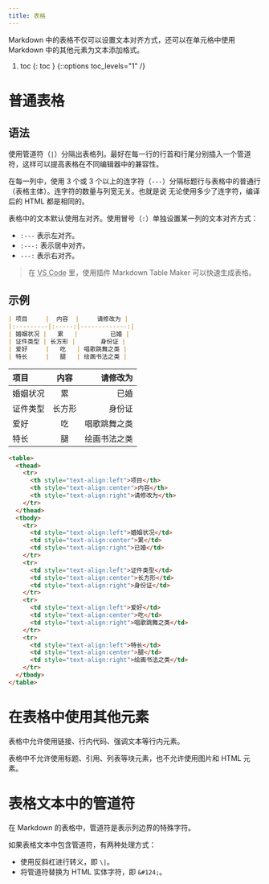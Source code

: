 ```yaml
---
title: 表格
---
```


Markdown 中的表格不仅可以设置文本对齐方式，还可以在单元格中使用 Markdown 中的其他元素为文本添加格式。

1. toc
{: toc }
{::options toc_levels="1" /}

# 普通表格

## 语法

使用管道符（`|`）分隔出表格列。最好在每一行的行首和行尾分别插入一个管道符，这样可以提高表格在不同编辑器中的兼容性。

在每一列中，使用 3 个或 3 个以上的连字符（`---`）分隔标题行与表格中的普通行（表格主体）。连字符的数量与列宽无关。也就是说 无论使用多少了连字符，编译后的 HTML 都是相同的。

表格中的文本默认使用左对齐。使用冒号（`:`）单独设置某一列的文本对齐方式：

- `:---` 表示左对齐。
- `:---:` 表示居中对齐。
- `---:` 表示右对齐。

> 在 <abbr title="Visual Studio Code">VS Code</abbr> 里，使用插件 Markdown Table Maker 可以快速生成表格。

## 示例

```markdown
| 项目     |  内容  |     请修改为 |
|:---------|:-----:|-------------:|
| 婚姻状况 |   累   |         已婚 |
| 证件类型 | 长方形 |       身份证 |
| 爱好     |   吃   | 唱歌跳舞之类 |
| 特长     |   腿   | 绘画书法之类 |
```

<div class='exmp'>
  <div class='exmp-container'>
    <table>
      <thead>
        <tr>
          <th style="text-align:left">项目</th>
          <th style="text-align:center">内容</th>
          <th style="text-align:right">请修改为</th>
        </tr>
      </thead>
      <tbody>
        <tr>
          <td style="text-align:left">婚姻状况</td>
          <td style="text-align:center">累</td>
          <td style="text-align:right">已婚</td>
        </tr>
        <tr>
          <td style="text-align:left">证件类型</td>
          <td style="text-align:center">长方形</td>
          <td style="text-align:right">身份证</td>
        </tr>
        <tr>
          <td style="text-align:left">爱好</td>
          <td style="text-align:center">吃</td>
          <td style="text-align:right">唱歌跳舞之类</td>
        </tr>
        <tr>
          <td style="text-align:left">特长</td>
          <td style="text-align:center">腿</td>
          <td style="text-align:right">绘画书法之类</td>
        </tr>
      </tbody>
    </table>
  </div>
</div>

```html
<table>
  <thead>
    <tr>
      <th style="text-align:left">项目</th>
      <th style="text-align:center">内容</th>
      <th style="text-align:right">请修改为</th>
    </tr>
  </thead>
  <tbody>
    <tr>
      <td style="text-align:left">婚姻状况</td>
      <td style="text-align:center">累</td>
      <td style="text-align:right">已婚</td>
    </tr>
    <tr>
      <td style="text-align:left">证件类型</td>
      <td style="text-align:center">长方形</td>
      <td style="text-align:right">身份证</td>
    </tr>
    <tr>
      <td style="text-align:left">爱好</td>
      <td style="text-align:center">吃</td>
      <td style="text-align:right">唱歌跳舞之类</td>
    </tr>
    <tr>
      <td style="text-align:left">特长</td>
      <td style="text-align:center">腿</td>
      <td style="text-align:right">绘画书法之类</td>
    </tr>
  </tbody>
</table>
```

# 在表格中使用其他元素

表格中允许使用链接、行内代码、强调文本等行内元素。

表格中不允许使用标题、引用、列表等块元素，也不允许使用图片和 HTML 元素。

# 表格文本中的管道符

在 Markdown 的表格中，管道符是表示列边界的特殊字符。

如果表格文本中包含管道符，有两种处理方式：

- 使用反斜杠进行转义，即 `\|`。
- 将管道符替换为 HTML 实体字符，即 `&#124;`。




